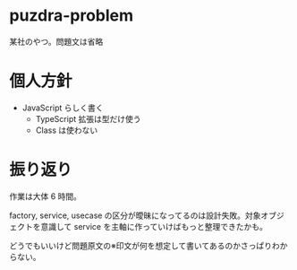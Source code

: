 # puzdra-problem

某社のやつ。問題文は省略

# 個人方針

- JavaScript らしく書く
  - TypeScript 拡張は型だけ使う
  - Class は使わない

# 振り返り

作業は大体 6 時間。

factory, service, usecase の区分が曖昧になってるのは設計失敗。対象オブジェクトを意識して service を主軸に作っていけばもっと整理できたかも。

どうでもいいけど問題原文の※印文が何を想定して書いてあるのかさっぱりわからない。

